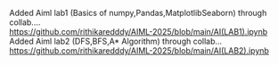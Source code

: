 Added Aiml lab1 (Basics of numpy,Pandas,MatplotlibSeaborn) through collab....  
https://github.com/rithikaredddy/AIML-2025/blob/main/AI(LAB1).ipynb
Added Aiml lab2 (DFS,BFS,A* Algorithm) through collab...
https://github.com/rithikaredddy/AIML-2025/blob/main/AI(LAB2).ipynb
